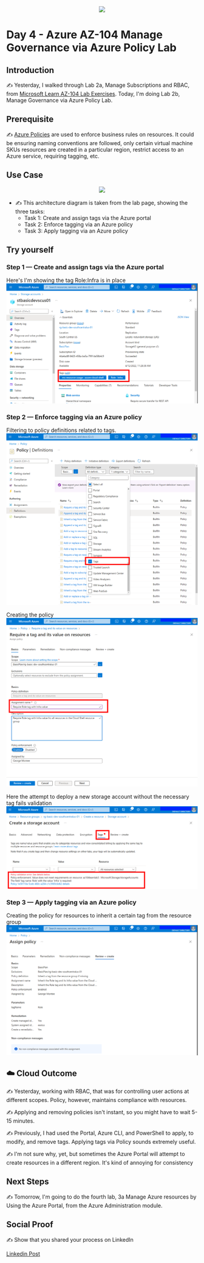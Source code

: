 <div id="cover photo" align="center">
  <img src="https://media.giphy.com/media/81xwEHX23zhvy/giphy.gif" width="500"/>
</div>

# Day 4 - Azure AZ-104 Manage Governance via Azure Policy Lab

## Introduction

✍️ Yesterday, I walked through Lab 2a, Manage Subscriptions and RBAC, from [Microsoft Learn AZ-104 Lab Exercises](https://microsoftlearning.github.io/AZ-104-MicrosoftAzureAdministrator/). Today, I'm doing Lab 2b, Manage Governance via Azure Policy Lab.

## Prerequisite

✍️ [Azure Policies](https://docs.microsoft.com/en-us/azure/governance/policy/overview) are used to enforce business rules on resources. It could be ensuring naming conventions are followed, only certain virtual machine SKUs resources are created in a particular region, restrict access to an Azure service, requiring tagging, etc.

## Use Case

<div id="cover photo" align="center">
  <img src="https://microsoftlearning.github.io/AZ-104-MicrosoftAzureAdministrator/Instructions/media/lab02b.png" width="800"/>
</div>

- ✍️ This architecture diagram is taken from the lab page, showing the three tasks:
  - Task 1: Create and assign tags via the Azure portal
  - Task 2: Enforce tagging via an Azure policy
  - Task 3: Apply tagging via an Azure policy

## Try yourself

### Step 1 — Create and assign tags via the Azure portal

Here's I'm showing the tag Role:Infra is in place
![Screenshot](images/az104-lab3-task1-tag-storage.png)

### Step 2 — Enforce tagging via an Azure policy

Filtering to policy definitions related to tags.
![Screenshot](images/az104-lab3-task2-definition-tag.png)

Creating the policy
![Screenshot](images/az104-lab3-task2-create-policy.png)

Here the attempt to deploy a new storage account without the necessary tag fails validation
![Screenshot](images/az104-lab3-task2-deploy-storage.png)

### Step 3 — Apply tagging via an Azure policy

Creating the policy for resources to inherit a certain tag from the resource group
![Screenshot](images/az104-lab3-task3-inherit-policy.png)

## ☁️ Cloud Outcome

✍️ Yesterday, working with RBAC, that was for controlling user actions at different scopes. Policy, however, maintains compliance with resources.

✍️ Applying and removing policies isn't instant, so you might have to wait 5-15 minutes.

✍️ Previously, I had used the Portal, Azure CLI, and PowerShell to apply, to modify, and remove tags. Applying tags via Policy sounds extremely useful.

✍️ I'm not sure why, yet, but sometimes the Azure Portal will attempt to create resources in a different region. It's kind of annoying for consistency

## Next Steps

✍️ Tomorrow, I'm going to do the fourth lab, 3a Manage Azure resources by Using the Azure Portal, from the Azure Administration module.

## Social Proof

✍️ Show that you shared your process on LinkedIn

[Linkedin Post]()
